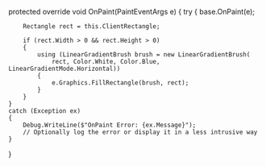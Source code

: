 protected override void OnPaint(PaintEventArgs e)
{
    try
    {
        base.OnPaint(e);

        Rectangle rect = this.ClientRectangle;

        if (rect.Width > 0 && rect.Height > 0)
        {
            using (LinearGradientBrush brush = new LinearGradientBrush(
                rect, Color.White, Color.Blue, LinearGradientMode.Horizontal))
            {
                e.Graphics.FillRectangle(brush, rect);
            }
        }
    }
    catch (Exception ex)
    {
        Debug.WriteLine($"OnPaint Error: {ex.Message}");
        // Optionally log the error or display it in a less intrusive way
    }
}